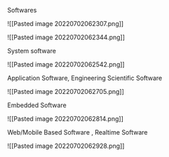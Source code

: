 Softwares

![[Pasted image 20220702062307.png]]

![[Pasted image 20220702062344.png]]

System software

![[Pasted image 20220702062542.png]]

Application Software, Engineering Scientific Software

![[Pasted image 20220702062705.png]]

Embedded Software

![[Pasted image 20220702062814.png]]


Web/Mobile Based Software , Realtime Software

![[Pasted image 20220702062928.png]]



